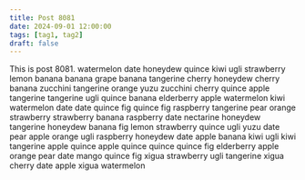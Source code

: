 ```yaml
---
title: Post 8081
date: 2024-09-01 12:00:00
tags: [tag1, tag2]
draft: false
---
```

This is post 8081.
watermelon
date
honeydew
quince
kiwi
ugli
strawberry
lemon
banana
banana
grape
banana
tangerine
cherry
honeydew
cherry
banana
zucchini
tangerine
orange
yuzu
zucchini
cherry
quince
apple
tangerine
tangerine
ugli
quince
banana
elderberry
apple
watermelon
kiwi
watermelon
date
date
quince
fig
quince
fig
raspberry
tangerine
pear
orange
strawberry
strawberry
banana
raspberry
date
nectarine
honeydew
tangerine
honeydew
banana
fig
lemon
strawberry
quince
ugli
yuzu
date
pear
apple
orange
ugli
raspberry
honeydew
date
apple
banana
kiwi
ugli
kiwi
tangerine
apple
quince
apple
quince
quince
quince
fig
elderberry
apple
orange
pear
date
mango
quince
fig
xigua
strawberry
ugli
tangerine
xigua
cherry
date
apple
xigua
watermelon
